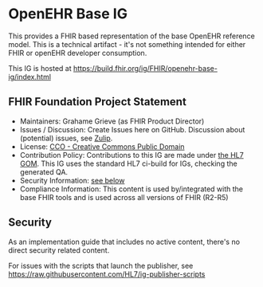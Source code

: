 # OpenEHR Base IG

This provides a FHIR based representation of the base OpenEHR reference model.
This is a technical artifact - it's not something intended for either FHIR or 
openEHR developer consumption.

This IG is hosted at https://build.fhir.org/ig/FHIR/openehr-base-ig/index.html

## FHIR Foundation Project Statement

* Maintainers: Grahame Grieve (as FHIR Product Director) 
* Issues / Discussion: Create Issues here on GitHub. Discussion about (potential) issues, see [Zulip](https://chat.fhir.org/#narrow/channel/179174-openehr). 
* License: [CCO - Creative Commons Public Domain](https://github.com/FHIR/openehr-base/blob/master/LICENSE.txt)
* Contribution Policy: Contributions to this IG are made under [the HL7 GOM](https://www.hl7.org/permalink/?GOM). This IG uses the standard HL7 ci-build for IGs, checking the generated QA. 
* Security Information: [see below](#security)
* Compliance Information: This content is used by/integrated with the base FHIR tools and is used across all versions of FHIR (R2-R5)

## Security

As an implementation guide that includes no active content, there's no direct security related content. 

For issues with the scripts that launch the publisher, see https://raw.githubusercontent.com/HL7/ig-publisher-scripts
